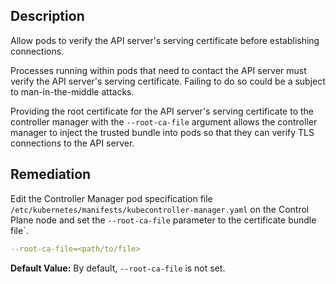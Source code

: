 ## Description

Allow pods to verify the API server's serving certificate before establishing connections.

Processes running within pods that need to contact the API server must verify the API server's serving certificate. Failing to do so could be a subject to man-in-the-middle attacks.

Providing the root certificate for the API server's serving certificate to the controller manager with the `--root-ca-file` argument allows the controller manager to inject the trusted bundle into pods so that they can verify TLS connections to the API server.

## Remediation

Edit the Controller Manager pod specification file `/etc/kubernetes/manifests/kubecontroller-manager.yaml` on the Control Plane node and set the `--root-ca-file` parameter to the certificate bundle file`.
```yaml
--root-ca-file=<path/to/file>
```

**Default Value:** By default, `--root-ca-file` is not set.